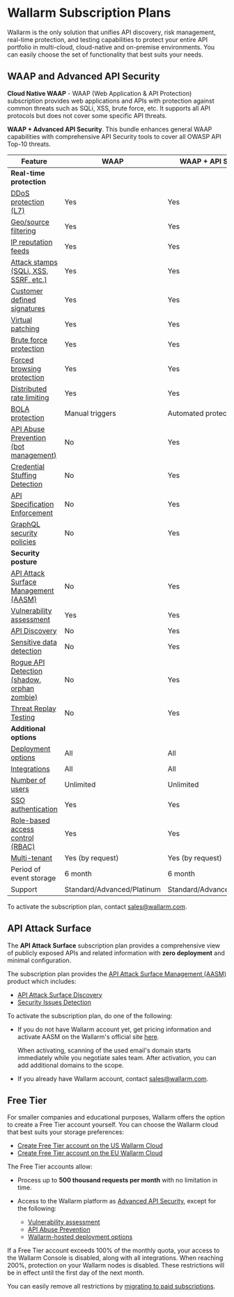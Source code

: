 # Wallarm Subscription Plans

Wallarm is the only solution that unifies API discovery, risk management, real-time protection, and testing capabilities to protect your entire API portfolio in multi-cloud, cloud-native and on-premise environments. You can easily choose the set of functionality that best suits your needs.

## WAAP and Advanced API Security

**Cloud Native WAAP** - WAAP (Web Application & API Protection) subscription provides web applications and APIs with protection against common threats such as SQLi, XSS, brute force, etc. It supports all API protocols but does not cover some specific API threats.

**WAAP + Advanced API Security**. This bundle enhances general WAAP capabilities with comprehensive API Security tools to cover all OWASP API Top-10 threats.

| Feature | WAAP | WAAP + API Security |
| ------- | ----------------- | --------------------- |
| **Real-time protection** | | |
| [DDoS protection (L7)](../admin-en/configuration-guides/protecting-against-ddos.md) | Yes | Yes |
| [Geo/source filtering](../user-guides/ip-lists/overview.md) | Yes | Yes |
| [IP reputation feeds](../user-guides/ip-lists/overview.md#malicious-ip-feeds) | Yes | Yes |
| [Attack stamps (SQLi, XSS, SSRF, etc.)](../attacks-vulns-list.md#attack-types) | Yes | Yes |
| [Customer defined signatures](../user-guides/rules/regex-rule.md) | Yes | Yes |
| [Virtual patching](../user-guides/rules/vpatch-rule.md) | Yes | Yes |
| [Brute force protection](../admin-en/configuration-guides/protecting-against-bruteforce.md) | Yes | Yes |
| [Forced browsing protection](../admin-en/configuration-guides/protecting-against-forcedbrowsing.md) | Yes | Yes |
| [Distributed rate limiting](../user-guides/rules/rate-limiting.md) | Yes | Yes |
| [BOLA protection](../admin-en/configuration-guides/protecting-against-bola.md) | Manual triggers | Automated protection |
| [API Abuse Prevention (bot management)](../api-abuse-prevention/overview.md) | No | Yes |
| [Credential Stuffing Detection](../about-wallarm/credential-stuffing.md) | No | Yes |
| [API Specification Enforcement](../api-specification-enforcement/overview.md) | No | Yes |
| [GraphQL security policies](../api-protection/graphql-rule.md) | No | Yes |
| **Security posture** | | |
| [API Attack Surface Management (AASM)](../api-attack-surface/overview.md) | No | Yes |
| [Vulnerability assessment](../user-guides/vulnerabilities.md) | Yes | Yes |
| [API Discovery](../api-discovery/overview.md) | No | Yes |
| [Sensitive data detection](../api-discovery/overview.md#sensitive-data-detection) | No | Yes |
| [Rogue API Detection (shadow, orphan zombie)](../api-discovery/rogue-api.md) | No | Yes |
| [Threat Replay Testing](../vulnerability-detection/threat-replay-testing/overview.md) | No | Yes |
| **Additional options** | | |
| [Deployment options](../installation/supported-deployment-options.md) | All | All |
| [Integrations](../user-guides/settings/integrations/integrations-intro.md) | All | All |
| [Number of users](../user-guides/settings/users.md#inviting-a-user) | Unlimited | Unlimited |
| [SSO authentication](../admin-en/configuration-guides/sso/intro.md) | Yes | Yes |
| [Role-based access control (RBAC)](../user-guides/settings/users.md#user-roles) | Yes | Yes |
| [Multi-tenant](../installation/multi-tenant/overview.md) | Yes (by request) | Yes (by request) |
| Period of event storage | 6 month | 6 month |
| Support | Standard/Advanced/Platinum | Standard/Advanced/Platinum |

To activate the subscription plan, contact [sales@wallarm.com](mailto:sales@wallarm.com).

## API Attack Surface

The **API Attack Surface** subscription plan provides a comprehensive view of publicly exposed APIs and related information with **zero deployment** and minimal configuration.

The subscription plan provides the [API Attack Surface Management (AASM)](../api-attack-surface/overview.md) product which includes:

* [API Attack Surface Discovery](../api-attack-surface/api-surface.md)
* [Security Issues Detection](../api-attack-surface/security-issues.md)

To activate the subscription plan, do one of the following:

* If you do not have Wallarm account yet, get pricing information and activate AASM on the Wallarm's official site [here](https://www.wallarm.com/product/aasm).

    When activating, scanning of the used email's domain starts immediately while you negotiate sales team. After activation, you can add additional domains to the scope.

* If you already have Wallarm account, contact [sales@wallarm.com](mailto:sales@wallarm.com).

## Free Tier

For smaller companies and educational purposes, Wallarm offers the option to create a Free Tier account yourself. You can choose the Wallarm cloud that best suits your storage preferences:

* [Create Free Tier account on the US Wallarm Cloud](https://us1.my.wallarm.com/signup)
* [Create Free Tier account on the EU Wallarm Cloud](https://my.wallarm.com/signup)

The Free Tier accounts allow:

* Process up to **500 thousand requests per month** with no limitation in time.
* Access to the Wallarm platform as [Advanced API Security](#waap-and-advanced-api-security), except for the following:

    * [Vulnerability assessment](../user-guides/vulnerabilities.md)
    * [API Abuse Prevention](../api-abuse-prevention/overview.md)
    * [Wallarm-hosted deployment options](../installation/cdn-node.md)

If a Free Tier account exceeds 100% of the monthly quota, your access to the Wallarm Console is disabled, along with all integrations. When reaching 200%, protection on your Wallarm nodes is disabled. These restrictions will be in effect until the first day of the next month.

You can easily remove all restrictions by [migrating to paid subscriptions](mailto:sales@wallarm.com).

